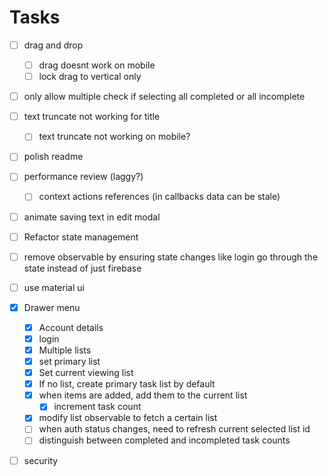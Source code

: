 # Tasks

- [ ] drag and drop

  - [ ] drag doesnt work on mobile
  - [ ] lock drag to vertical only

- [ ] only allow multiple check if selecting all completed or all incomplete

* [ ] text truncate not working for title

  - [ ] text truncate not working on mobile?

* [ ] polish readme

* [ ] performance review (laggy?)

  - [ ] context actions references (in callbacks data can be stale)

* [ ] animate saving text in edit modal

- [ ] Refactor state management

- [ ] remove observable by ensuring state changes like login go through the state instead of just firebase

- [ ] use material ui

- [x] Drawer menu

  - [x] Account details
  - [x] login
  - [x] Multiple lists
  - [x] set primary list
  - [x] Set current viewing list
  - [x] If no list, create primary task list by default
  - [x] when items are added, add them to the current list
    - [x] increment task count
  - [x] modify list observable to fetch a certain list
  - [ ] when auth status changes, need to refresh current selected list id
  - [ ] distinguish between completed and incompleted task counts

- [ ] security
